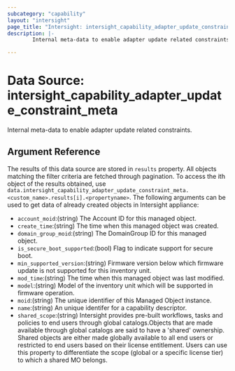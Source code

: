 ```yaml
---
subcategory: "capability"
layout: "intersight"
page_title: "Intersight: intersight_capability_adapter_update_constraint_meta"
description: |-
        Internal meta-data to enable adapter update related constraints.

---
```


# Data Source: intersight_capability_adapter_update_constraint_meta
Internal meta-data to enable adapter update related constraints.
## Argument Reference
The results of this data source are stored in `results` property.
All objects matching the filter criteria are fetched through pagination.
To access the ith object of the results obtained, use `data.intersight_capability_adapter_update_constraint_meta.<custom_name>.results[i].<propertyname>`.
The following arguments can be used to get data of already created objects in Intersight appliance:
* `account_moid`:(string) The Account ID for this managed object. 
* `create_time`:(string) The time when this managed object was created. 
* `domain_group_moid`:(string) The DomainGroup ID for this managed object. 
* `is_secure_boot_supported`:(bool) Flag to indicate support for secure boot. 
* `min_supported_version`:(string) Firmware version below which firmware update is not supported for this inventory unit. 
* `mod_time`:(string) The time when this managed object was last modified. 
* `model`:(string) Model of the inventory unit which will be supported in firmware operation. 
* `moid`:(string) The unique identifier of this Managed Object instance. 
* `name`:(string) An unique identifer for a capability descriptor. 
* `shared_scope`:(string) Intersight provides pre-built workflows, tasks and policies to end users through global catalogs.Objects that are made available through global catalogs are said to have a 'shared' ownership. Shared objects are either made globally available to all end users or restricted to end users based on their license entitlement. Users can use this property to differentiate the scope (global or a specific license tier) to which a shared MO belongs. 
 
